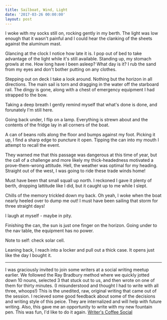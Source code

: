 ```yaml
---
title: Sailboat, Wind, Light
date: '2017-03-26 00:00:00'
layout: post
---
```


I woke with my socks still on, rocking gently in my berth. The light was low enough that it wasn't painful and I could hear the clanking of the sheets against the aluminum mast.

Glancing at the clock I notice how late it is. I pop out of bed to take advantage of the light while it's still available. Standing up, my stomach growls at me. How long have I been asleep? What day is it? I rub the sand from my eyes and don't bother putting on any clothes.

Stepping out on deck I take a look around. Nothing but the horizon in all directions. The main sail is torn and dragging in the water off the starboard rail. The dingy is gone, along with a chest of emergency equipment I had strapped to the bow.

Taking a deep breath I gently remind myself that what's done is done, and forunately I'm still here.

Going back under, I flip on a lamp. Everything is strewn about and the contents of the fridge lay in all corners of the boat.

A can of beans rolls along the floor and bumps against my foot. Picking it up, I find a sharp edge to puncture it open. Tipping the can into my mouth I attempt to recall the event.

They warned me that this passage was dangerous at this time of year, but the call of a challenge and more likely my thick-headedness motivated a prove-them-wrong attitude. Hell, the weather was optimal for my heading. Straight out of the west, I was going to ride these trade winds home!

Must have been that small squall up north. I reckoned I gave it plenty of berth, dropping lattitude like I did, but it caught up to me while I slept.

Chills of the memory trickled down my back. Oh yeah, I woke when the boat nearly heeled over to dump me out! I must have been sailing that storm for three straight days!

I laugh at myself - maybe in pity.

Finishing the can, the sun is just one finger on the horizon. Going under to the nav table, the equipment has no power.

Note to self: check solar cell.

Leaning back, I reach into a locker and pull out a thick case. It opens just like the day I bought it.

<hr>

I was graciously invited to join some writers at a social writing meetup earlier. We followed the Ray Bradbury method where we quickly jotted down 10 nouns, selected 3 that stuck out to us, and then wrote on one of them for thirty minutes. (I misunderstood and thought I had to write with all three, whoops!) This is the unedited, raw, original writing that came out of the session. I recieved some good feedback about some of the decisions and writing style of this peice. They are internalized and will help with future writing. Also, this gave me an opportunity to write with my new fountain pen. This was fun, I'd like to do it again. <a target="_blank" href="https://www.meetup.com/Wichita-Writers-Coffee-Social/">Writer's Coffee Social</a>
